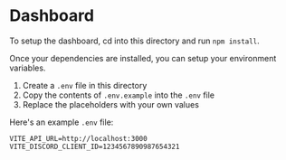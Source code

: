# Dashboard

To setup the dashboard, cd into this directory and run `npm install`.

Once your dependencies are installed, you can setup your environment variables.

1. Create a `.env` file in this directory
2. Copy the contents of `.env.example` into the `.env` file
3. Replace the placeholders with your own values

Here's an example `.env` file:

```
VITE_API_URL=http://localhost:3000
VITE_DISCORD_CLIENT_ID=1234567890987654321
```
